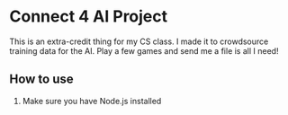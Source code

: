 # Connect 4 AI Project
This is an extra-credit thing for my CS class. I made it to crowdsource training data for the AI. Play a few games and send me a file is all I need!

## How to use
1. Make sure you have Node.js installed
